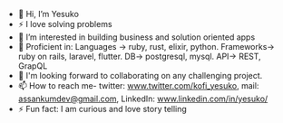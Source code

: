 - 👋 Hi, I’m Yesuko
- ⚡ I love solving problems
- 👀 I’m interested in building business and solution oriented apps
- 🌱 Proficient in: Languages -> ruby, rust, elixir, python. Frameworks-> ruby on rails, laravel, flutter. DB-> postgresql, mysql. API-> REST, GrapQL
- 💞️ I'm looking forward to collaborating on any challenging project.
- 📫 How to reach me- twitter: www.twitter.com/kofi_yesuko, mail: assankumdev@gmail.com, LinkedIn: www.linkedin.com/in/yesuko/
- ⚡ Fun fact: I am curious and love story telling
